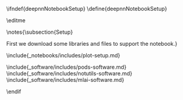 \ifndef{deepnnNotebookSetup}
\define{deepnnNotebookSetup}

\editme


\notes{\subsection{Setup}

First we download some libraries and files to support the notebook.}

\include{_notebooks/includes/plot-setup.md}

\include{_software/includes/pods-software.md}
\include{_software/includes/notutils-software.md}
\include{_software/includes/mlai-software.md}


\endif

